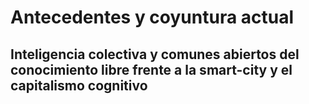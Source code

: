 # Antecedentes y coyuntura actual

## Inteligencia colectiva y comunes abiertos del conocimiento libre frente a la smart-city y el capitalismo cognitivo


